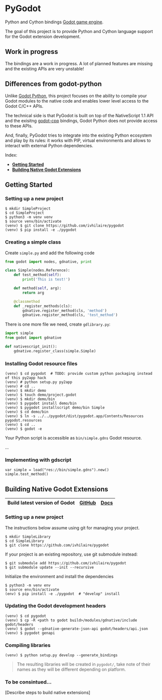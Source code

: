 # PyGodot

Python and Cython bindings [Godot game engine](http://godotengine.org/).

The goal of this project is to provide Python and Cython language support for the Godot extension development.

## Work in progress

The bindings are a work in progress. A lot of planned features are missing and the existing APIs are very unstable!

## Differences from godot-python

Unlike [Godot Python](https://github.com/touilleMan/godot-python), this project focuses on the ability to compile
your Godot modules to the native code and enables lower level access to the Godot C/C++ APIs.

The technical side is that PyGodot is built on top of the NativeScript 1.1 API and
the exisitng [godot-cpp](https://github.com/GodotNativeTools/godot-cpp) bindings, Godot Python does not provide
access to these APIs.

And, finally, PyGodot tries to integrate into the existing Python ecosystem and play by its rules: it works with
PIP, virtual environments and allows to interact with external Python dependencies.

Index:
-   [**Getting Started**](#getting-started)
-   [**Building Native Godot Extensions**](#building-native-godot-extensions)

## Getting Started

### Setting up a new project

```
$ mkdir SimpleProject
$ cd SimpleProject
$ python3 -m venv venv
$ source venv/bin/activate
(venv) $ git clone https://github.com/ivhilaire/pygodot
(venv) $ pip install -e ./pygodot
```

### Creating a simple class

Create `simple.py` and add the following code
```py
from godot import nodes, gdnative, print

class Simple(nodes.Reference):
    def test_method(self):
        print('This is test!')

    def method(self, arg):
        return arg

    @classmethod
    def _register_methods(cls):
        gdnative.register_method(cls, 'method')
        gdnative.register_method(cls, 'test_method')
```

There is one more file we need, create `gdlibrary.py`:
```py
import simple
from godot import gdnative

def nativescript_init():
    gdnative.register_class(simple.Simple)
```

### Installing Godot resource files

```
(venv) $ cd pygodot  # TODO: provide custom python packaging instead of this py2app hack
(venv) # python setup.py py2app
(venv) # cd ..
(venv) $ mkdir demo
(venv) $ touch demo/project.godot
(venv) $ mkdir demo/bin
(venv) $ pygodot install demo/bin
(venv) $ pygodot installscript demo/bin Simple
(venv) $ cd demo/bin
(venv) $ ln -s ../../pygodot/dist/pygodot.app/Contents/Resources pygodot.resources
(venv) $ cd ..
(venv) $ godot -e
```

Your Python script is accessible as `bin/simple.gdns` Godot resource.

...

### Implementing with gdscript
```gdscript
var simple = load("res://bin/simple.gdns").new()
simple.test_method()
```

## Building Native Godot Extensions

| **Build latest version of Godot** | [**GitHub**](https://github.com/godotengine/godot) | [**Docs**](https://godot.readthedocs.io/en/latest/development/compiling/index.html) |
| --- | --- | --- |

### Setting up a new project

The instructions below assume using git for managing your project.

```
$ mkdir SimpleLibrary
$ cd SimpleLibrary
$ git clone https://github.com/ivhilaire/pygodot
```

If your project is an existing repository, use git submodule instead:
```
$ git submodule add https://github.com/ivhilaire/pygodot
$ git submodule update --init --recursive
```

Initialize the environment and install the dependencies
```
$ python3 -m venv env
$ source env/bin/activate
(env) $ pip install -e ./pygodot  # "develop" install
```

### Updating the Godot development headers

```
(venv) $ cd pygodot
(venv) $ cp -R <path to godot build>/modules/gdnative/include godot/headers
(venv) $ godot --gdnative-generate-json-api godot/headers/api.json
(venv) $ pygodot genapi
```

### Compiling libraries

```
(venv) $ python setup.py develop --generate_bindings 
```

> The resulting libraries will be created in `pygodot/`, take note of their names as they will be different depending on platform.

### To be consintued…

[Describe steps to build native extensions]
